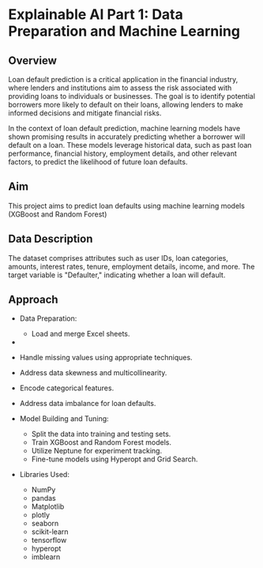 # **Explainable AI Part 1: Data Preparation and Machine Learning**

## Overview

Loan default prediction is a critical application in the financial industry, where lenders and institutions aim to assess the risk associated with providing loans to individuals or businesses. 
The goal is to identify potential borrowers more likely to default on their loans, allowing lenders to make informed decisions and mitigate financial risks.

 In the context of loan default prediction, machine learning models have shown
 promising results in accurately predicting whether a borrower will default on a loan.
 These models leverage historical data, such as past loan performance, financial history,
 employment details, and other relevant factors, to predict the likelihood of future loan
 defaults.

 ## Aim
 
 This project aims to predict loan defaults using machine learning models (XGBoost and
 Random Forest)

 ## Data Description
 
 The dataset comprises attributes such as user IDs, loan categories, amounts, interest
 rates, tenure, employment details, income, and more. The target variable is "Defaulter,"
 indicating whether a loan will default.

 ## Approach

 * Data Preparation:
   * Load and merge Excel sheets.
  * 
  * Handle missing values using appropriate techniques.
  * Address data skewness and multicollinearity.
  * Encode categorical features.
  * Address data imbalance for loan defaults.

* Model Building and Tuning:
  * Split the data into training and testing sets.
  * Train XGBoost and Random Forest models.
  * Utilize Neptune for experiment tracking.
  * Fine-tune models using Hyperopt and Grid Search.
 
* Libraries Used:
    * NumPy
    * pandas
    * Matplotlib
    * plotly
    * seaborn
    * scikit-learn
    * tensorflow
    * hyperopt
    * imblearn
